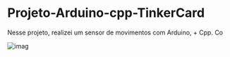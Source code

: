 # Projeto-Arduino-cpp-TinkerCard

  Nesse projeto, realizei um sensor de movimentos com Arduino, + Cpp. Co
  
![imag](https://github.com/user-attachments/assets/a318b6ee-bb10-40b8-add4-95fb8471fec1)
